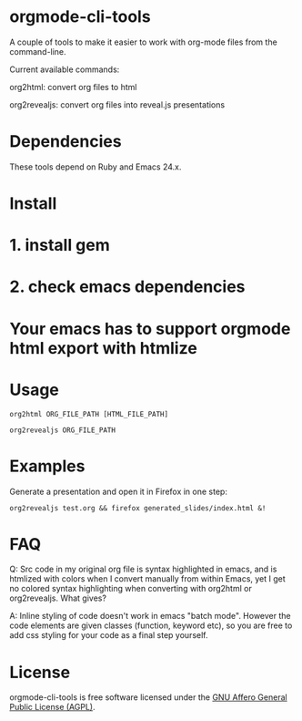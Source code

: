 
orgmode-cli-tools
===

A couple of tools to make it easier to work with org-mode files from
the command-line.

Current available commands:

org2html: convert org files to html

org2revealjs: convert org files into reveal.js presentations


Dependencies
===========

These tools depend on Ruby and Emacs 24.x.


Install
=======

# 1. install gem
# 2. check emacs dependencies
#    Your emacs has to support orgmode html export with htmlize



Usage
=====

`org2html ORG_FILE_PATH [HTML_FILE_PATH]`

`org2revealjs ORG_FILE_PATH`


Examples
========

Generate a presentation and open it in Firefox in one step:

`org2revealjs test.org && firefox generated_slides/index.html &!`


FAQ
====

Q: Src code in my original org file is syntax highlighted in emacs,
and is htmlized with colors when I convert manually from within Emacs,
yet I get no colored syntax highlighting when converting with org2html
or org2revealjs. What gives?

A: Inline styling of code doesn't work in emacs "batch mode". However
the code elements are given classes (function, keyword etc), so you
are free to add css styling for your code as a final step yourself.


License
=======

orgmode-cli-tools is free software licensed under the
[GNU Affero General Public License (AGPL)](http://www.gnu.org/licenses/agpl-3.0.html).
